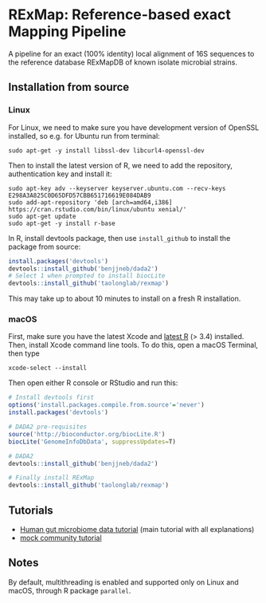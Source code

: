 # RExMap: Reference-based exact Mapping Pipeline

A pipeline for an exact (100% identity) local alignment of 16S sequences to the reference database RExMapDB of known isolate microbial strains.

## Installation from source

### Linux

For Linux, we need to make sure you have development version of OpenSSL installed, so e.g. for Ubuntu run from terminal:
```
sudo apt-get -y install libssl-dev libcurl4-openssl-dev
```
Then to install the latest version of R, we need to add the repository, authentication key and install it:
```
sudo apt-key adv --keyserver keyserver.ubuntu.com --recv-keys E298A3A825C0D65DFD57CBB651716619E084DAB9
sudo add-apt-repository 'deb [arch=amd64,i386] https://cran.rstudio.com/bin/linux/ubuntu xenial/'
sudo apt-get update
sudo apt-get -y install r-base
```

In R, install devtools package, then use `install_github` to install the package from source:

```R
install.packages('devtools')
devtools::install_github('benjjneb/dada2')
# Select 1 when prompted to install biocLite
devtools::install_github('taolonglab/rexmap')
```

This may take up to about 10 minutes to install on a fresh R installation.

### macOS

First, make sure you have the latest Xcode and [latest R](https://cran.r-project.org/bin/macosx/R-3.5.0.pkg) (> 3.4) installed. Then, install Xcode command line tools. To do this, open a macOS Terminal, then type
```
xcode-select --install
```

Then open either R console or RStudio and run this:
```R
# Install devtools first
options('install.packages.compile.from.source'='never')
install.packages('devtools')

# DADA2 pre-requisites
source('http://bioconductor.org/biocLite.R')
biocLite('GenomeInfoDbData', suppressUpdates=T)

# DADA2
devtools::install_github('benjjneb/dada2')

# Finally install RExMap
devtools::install_github('taolonglab/rexmap')
```


## Tutorials

* [Human gut microbiome data tutorial](tutorial.ipynb) (main tutorial with all explanations)
* [mock community tutorial](tutorial_mock.ipynb)

## Notes

By default, multithreading is enabled and supported only on Linux and macOS, through R package `parallel`.


